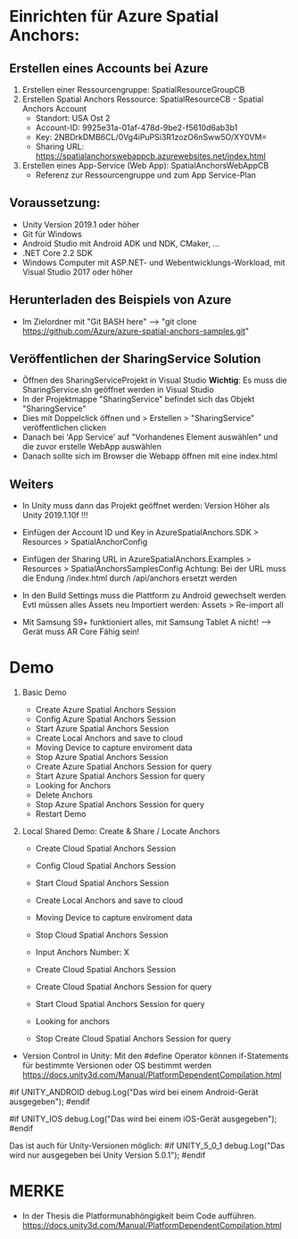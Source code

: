 ﻿# Einrichten für Azure Spatial Anchors:

## Erstellen eines Accounts bei Azure
1. Erstellen einer Ressourcengruppe: SpatialResourceGroupCB
2. Erstellen Spatial Anchors Ressource: SpatialResourceCB - Spatial Anchors Account
    * Standort: USA Ost 2
    * Account-ID: 9925e31a-01af-478d-9be2-f5610d6ab3b1
    * Key: 2NBDrkDMB6CL/0Vg4iPuPSi3R1zozO6nSww5O/XY0VM=
    * Sharing URL: https://spatialanchorswebappcb.azurewebsites.net/index.html
 3. Erstellen eines App-Service (Web App): SpatialAnchorsWebAppCB
    * Referenz zur Ressourcengruppe und zum App Service-Plan

## Voraussetzung:
* Unity Version 2019.1 oder höher
* Git für Windows
* Android Studio mit Android ADK und NDK, CMaker, ...
* .NET Core 2.2 SDK
* Windows Computer mit ASP.NET- und Webentwicklungs-Workload, mit Visual Studio 2017 oder höher

## Herunterladen des Beispiels von Azure
* Im Zielordner mit "Git BASH here" 
--> "git clone https://github.com/Azure/azure-spatial-anchors-samples.git"

## Veröffentlichen der SharingService Solution
* Öffnen des SharingServiceProjekt in Visual Studio
**Wichtig**: Es muss die SharingService.sln geöffnet werden in Visual Studio
* In der Projektmappe "SharingService" befindet sich das Objekt "SharingService"
* Dies mit Doppelclick öffnen und > Erstellen > "SharingService" veröffentlichen clicken
* Danach bei 'App Service' auf "Vorhandenes Element auswählen" und die zuvor erstelle WebApp auswählen
* Danach sollte sich im Browser die Webapp öffnen mit eine index.html 

## Weiters 
* In Unity muss dann das Projekt geöffnet werden: Version Höher als Unity 2019.1.10f !!!

* Einfügen der Account ID und Key in AzureSpatialAnchors.SDK > Resources > SpatialAnchorConfig

* Einfügen der Sharing URL in AzureSpatialAnchors.Examples > Resources > SpatialAnchorsSamplesConfig
	Achtung: Bei der URL muss die Endung /index.html durch /api/anchors ersetzt werden
* In den Build Settings muss die Plattform zu Android gewechselt werden
	Evtl müssen alles Assets neu Importiert werden: Assets > Re-import all 

* Mit Samsung S9+ funktioniert alles, mit Samsung Tablet A nicht! --> Gerät muss AR Core Fähig sein!

# Demo

1. Basic Demo
    - Create Azure Spatial Anchors Session
    - Config Azure Spatial Anchors Session 
    - Start Azure Spatial Anchors Session 
    - Create Local Anchors and save to cloud
    - Moving Device to capture enviroment data
    - Stop Azure Spatial Anchors Session 
    - Create Azure Spatial Anchors Session for query
    - Start Azure Spatial Anchors Session for query
    - Looking for Anchors
    - Delete Anchors
    - Stop Azure Spatial Anchors Session for query
    - Restart Demo

2. Local Shared Demo: Create & Share / Locate Anchors
    - Create Cloud Spatial Anchors Session
    - Config Cloud Spatial Anchors Session
    - Start Cloud Spatial Anchors Session
    - Create Local Anchors and save to cloud
    - Moving Device to capture enviroment data
    - Stop Cloud Spatial Anchors Session

    - Input Anchors Number: X
    - Create Cloud Spatial Anchors Session
    - Create Cloud Spatial Anchors Session for query
    - Start Cloud Spatial Anchors Session for query
    - Looking for anchors
    - Stop Create Cloud Spatial Anchors Session for query

* Version Control in Unity: 
Mit den #define Operator können if-Statements für bestimmte Versionen oder OS bestimmt werden
https://docs.unity3d.com/Manual/PlatformDependentCompilation.html

#if UNITY_ANDROID
	debug.Log("Das wird bei einem Android-Gerät ausgegeben");
#endif

#if UNITY_IOS
	debug.Log("Das wird bei einem iOS-Gerät ausgegeben");
#endif

Das ist auch für Unity-Versionen möglich:
#if UNITY_5_0_1
	debug.Log("Das wird nur ausgegeben bei Unity Version 5.0.1");
#endif

# MERKE

* In der Thesis die Platformunabhöngigkeit beim Code aufführen. https://docs.unity3d.com/Manual/PlatformDependentCompilation.html

